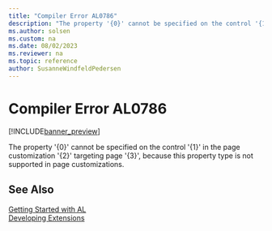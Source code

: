 ```yaml
---
title: "Compiler Error AL0786"
description: "The property '{0}' cannot be specified on the control '{1}' in the page customization '{2}' targeting page '{3}', because this property type is not supported in page customizations."
ms.author: solsen
ms.custom: na
ms.date: 08/02/2023
ms.reviewer: na
ms.topic: reference
author: SusanneWindfeldPedersen
---
```

[//]: # (START>DO_NOT_EDIT)
[//]: # (IMPORTANT:Do not edit any of the content between here and the END>DO_NOT_EDIT.)
[//]: # (Any modifications should be made in the .xml files in the ModernDev repo.)
# Compiler Error AL0786

[!INCLUDE[banner_preview](../includes/banner_preview.md)]

The property '{0}' cannot be specified on the control '{1}' in the page customization '{2}' targeting page '{3}', because this property type is not supported in page customizations.


[//]: # (IMPORTANT: END>DO_NOT_EDIT)
## See Also  
[Getting Started with AL](../devenv-get-started.md)  
[Developing Extensions](../devenv-dev-overview.md)  